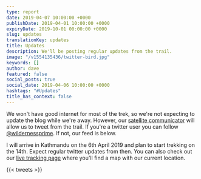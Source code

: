 ```yaml
---
type: report
date: 2019-04-07 10:00:00 +0000
publishDate: 2019-04-01 10:00:00 +0000
expiryDate: 2019-10-01 00:00:00 +0000
slug: updates
translationKey: updates
title: Updates
description: We'll be posting regular updates from the trail.
image: "/v1554135436/twitter-bird.jpg"
keywords: []
author: dave
featured: false
social_posts: true
social_date: 2019-04-06 10:00:00 +0000
hashtags: "#Updates"
title_has_context: false
---
```


We won't have good internet for most of the trek, so we're not expecting to update the blog while we're away. However, our [satellite communicator](/expeditions/great-himalaya-trail/communication/) will allow us to tweet from the trail. If you're a twitter user you can follow [@wildernessprime](https://twitter.com/wildernessprime). If not, our feed is below. 

I will arrive in Kathmandu on the 6th April 2019 and plan to start trekking on the 14th. Expect regular twitter updates from then. You can also check out our [live tracking page](/expeditions/great-himalaya-trail/tracking/) where you'll find a map with our current location.

{{< tweets >}}
